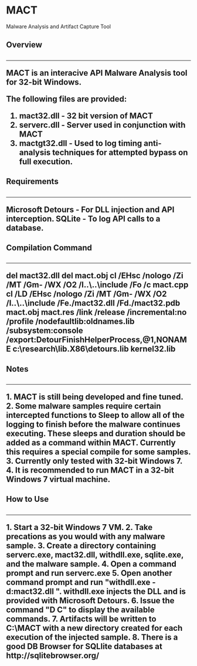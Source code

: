 # MACT
Malware Analysis and Artifact Capture Tool

<h2><b>Overview</b><h2>
<hr></hr>
<p>
MACT is an interacive API Malware Analysis tool for 32-bit Windows.

The following files are provided:
1. mact32.dll - 32 bit version of MACT
2. serverc.dll - Server used in conjunction with MACT
3. mactgt32.dll - Used to log timing anti-analysis techniques for attempted bypass on full execution.
</p>

<h2><b>Requirements</b><h2>
<hr></hr>
<p>
Microsoft Detours - For DLL injection and API interception.
SQLite - To log API calls to a database.
</p>

<h2><b>Compilation Command</b><h2>
<hr></hr>
<p>
del mact32.dll
del mact.obj
cl /EHsc /nologo /Zi /MT /Gm- /WX /O2 /I..\..\include /Fo /c mact.cpp
cl /LD /EHsc /nologo /Zi /MT /Gm- /WX /O2 /I..\..\include /Fe./mact32.dll /Fd./mact32.pdb mact.obj mact.res /link /release /incremental:no /profile /nodefaultlib:oldnames.lib /subsystem:console  /export:DetourFinishHelperProcess,@1,NONAME c:\research\lib.X86\detours.lib kernel32.lib
</p>

<h2><b>Notes</b><h2>
<hr></hr>
<p>
1. MACT is still being developed and fine tuned.
2. Some malware samples require certain intercepted functions to Sleep to allow all of the logging to finish before the malware continues executing. These sleeps and duration should be added as a command within MACT. Currently this requires a special compile for some samples. 
3. Currently only tested with 32-bit Windows 7.
4. It is recommended to run MACT in a 32-bit Windows 7 virtual machine.
</p>

<h2><b>How to Use</b><h2>
<hr></hr>
<p>
1. Start a 32-bit Windows 7 VM.
2. Take precations as you would with any malware sample.
3. Create a directory containing serverc.exe, mact32.dll, withdll.exe, sqlite.exe, and the malware sample.
4. Open a command prompt and run serverc.exe
5. Open another command prompt and run "withdll.exe -d:mact32.dll <malware sample>". withdll.exe injects the DLL and is provided with Microsoft Detours.
6. Issue the command "D C" to display the available commands.
7. Artifacts will be written to C:\MACT with a new directory created for each execution of the injected sample.
8. There is a good DB Browser for SQLlite databases at http://sqlitebrowser.org/
</p>
